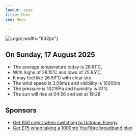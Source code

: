 ```yaml
---
layout: page
title: Menu
seo: Menu

---
```


![Logo](/images/logo.jpg){:width="832px"}

<!-- weather_marker starts -->
## On Sunday, 17 August 2025

- The average temperature today is 26.81˚C,
- With highs of 28.15˚C and lows of 25.95˚C,
- It may feel like 26.59˚C with clear sky
- The wind speed is 3.09m/s and visibility is 10000m
- The pressure is 1021hPa and humidity is 37%
- The sun will rise at 04:56 and set at 19:28

<!-- weather_marker ends -->

## Sponsors

- [Get £50 credit when switching to Octopus Energy](https://bit.ly/3oD1nnS)
- [Get £75 when taking a 1000mb YouFibre broadband plan](https://aklam.io/91zWhU?)
